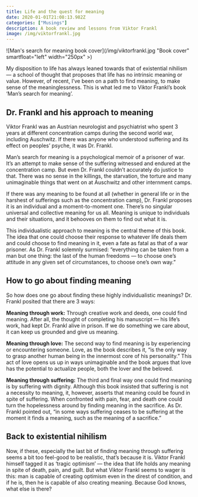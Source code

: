 ```yaml
---
title: Life and the quest for meaning
date: 2020-01-01T21:08:13.982Z
categories: ["Musings"]
description: A book review and lessons from Viktor Frankl
image: /img/viktorfrankl.jpg
---
```

![Man's search for meaning book cover](/img/viktorfrankl.jpg "Book cover" smartfloat="left" width="250px" >)

My disposition to life has always leaned towards that of existential nihilism — a school of thought that proposes that life has no intrinsic meaning or value. However, of recent, I’ve been on a path to find meaning, to make sense of the meaninglessness. This is what led me to Viktor Frankl’s book ‘Man’s search for meaning’.

## Dr. Frankl and his approach to meaning

Viktor Frankl was an Austrian neurologist and psychiatrist who spent 3 years at different concentration camps during the second world war, including Auschwitz. If there was anyone who understood suffering and its effect on peoples’ psyche, it was Dr. Frankl.

Man’s search for meaning is a psychological memoir of a prisoner of war. It’s an attempt to make sense of the suffering witnessed and endured at the concentration camp. But even Dr. Frankl couldn’t accurately do justice to that. There was no sense in the killings, the starvation, the torture and many unimaginable things that went on at Auschwitz and other internment camps.

If there was any meaning to be found at all (whether in general life or in the harshest of sufferings such as the concentration camp), Dr. Frankl proposes it is an individual and a moment-to-moment one. There’s no singular universal and collective meaning for us all. Meaning is unique to individuals and their situations, and it behooves on them to find out what it is.

This individualistic approach to meaning is the central theme of this book. The idea that one could choose their response to whatever life deals them and could choose to find meaning in it, even a fate as fatal as that of a war prisoner. As Dr. Frankl solemnly surmised: “everything can be taken from a man but one thing: the last of the human freedoms — to choose one’s attitude in any given set of circumstances, to choose one’s own way.”

## How to go about finding meaning

So how does one go about finding these highly individualistic meanings? Dr. Frankl posited that there are 3 ways:

**Meaning through work:** Through creative work and deeds, one could find meaning. After all, the thought of completing his manuscript — his life’s work, had kept Dr. Frankl alive in prison. If we do something we care about, it can keep us grounded and give us meaning.

**Meaning through love:** The second way to find meaning is by experiencing or encountering someone. Love, as the book describes it, “is the only way to grasp another human being in the innermost core of his personality.” This act of love opens us up in ways unimaginable and the book argues that love has the potential to actualize people, both the lover and the beloved.

**Meaning through suffering:** The third and final way one could find meaning is by suffering with dignity. Although this book insisted that suffering is not a necessity to meaning, it, however, asserts that meaning could be found in spite of suffering. When confronted with pain, fear, and death one could turn the hopelessness around by finding meaning in the sacrifice. As Dr. Frankl pointed out, “in some ways suffering ceases to be suffering at the moment it finds a meaning, such as the meaning of a sacrifice.”

## Back to existential nihilism

Now, if these, especially the last bit of finding meaning through suffering seems a bit too feel-good to be realistic, that’s because it is. Viktor Frankl himself tagged it as ‘tragic optimism’ — the idea that life holds any meaning in spite of death, pain, and guilt. But what Viktor Frankl seems to wager is this: man is capable of creating optimism even in the direst of condition, and if he is, then he is capable of also creating meaning. Because God knows, what else is there?
